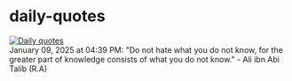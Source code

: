 # daily-quotes
[![Daily quotes](https://github.com/ceepu8/daily-quotes/actions/workflows/daily-quote.yml/badge.svg)](https://github.com/ceepu8/daily-quotes/actions/workflows/daily-quote.yml)<br/>
January 09, 2025 at 04:39 PM: "Do not hate what you do not know, for the greater part of knowledge consists of what you do not know." - Ali ibn Abi Talib (R.A)
